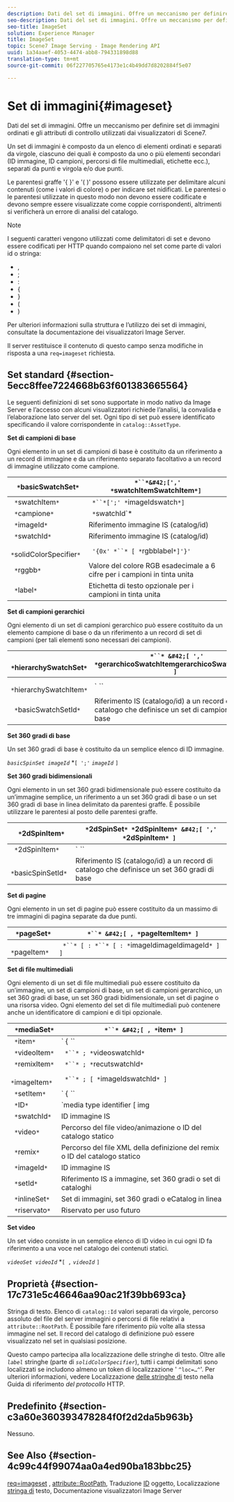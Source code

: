 ```yaml
---
description: Dati del set di immagini. Offre un meccanismo per definire set di immagini ordinati e gli attributi di controllo utilizzati dai visualizzatori di Scene7.
seo-description: Dati del set di immagini. Offre un meccanismo per definire set di immagini ordinati e gli attributi di controllo utilizzati dai visualizzatori di Scene7.
seo-title: ImageSet
solution: Experience Manager
title: ImageSet
topic: Scene7 Image Serving - Image Rendering API
uuid: 1a34aaef-4053-4474-abb8-794331898d88
translation-type: tm+mt
source-git-commit: 06f227705765e4173e1c4b49dd7d8202884f5e07

---
```



# Set di immagini{#imageset}

Dati del set di immagini. Offre un meccanismo per definire set di immagini ordinati e gli attributi di controllo utilizzati dai visualizzatori di Scene7.

Un set di immagini è composto da un elenco di elementi ordinati e separati da virgole, ciascuno dei quali è composto da uno o più elementi secondari (ID immagine, ID campioni, percorsi di file multimediali, etichette ecc.), separati da punti e virgola e/o due punti.

Le parentesi graffe &#39;{ }&#39; e &#39;( )&#39; possono essere utilizzate per delimitare alcuni contenuti (come i valori di colore) o per indicare set nidificati. Le parentesi o le parentesi utilizzate in questo modo non devono essere codificate e devono sempre essere visualizzate come coppie corrispondenti, altrimenti si verificherà un errore di analisi del catalogo.

>[!NOTE]
>
>I seguenti caratteri vengono utilizzati come delimitatori di set e devono essere codificati per HTTP quando compaiono nel set come parte di valori id o stringa:
>
>* ,
>* ;
>* :
>* {
>* }
>* (
>* )



Per ulteriori informazioni sulla struttura e l’utilizzo dei set di immagini, consultate la documentazione dei visualizzatori Image Server.

Il server restituisce il contenuto di questo campo senza modifiche in risposta a una `req=imageset` richiesta.

## Set standard {#section-5ecc8ffee7224668b63f601383665564}

Le seguenti definizioni di set sono supportate in modo nativo da Image Server e l’accesso con alcuni visualizzatori richiede l’analisi, la convalida e l’elaborazione lato server del set. Ogni tipo di set può essere identificato specificando il valore corrispondente in `catalog::AssetType`.

**Set di campioni di base**

Ogni elemento in un set di campioni di base è costituito da un riferimento a un record di immagine e da un riferimento separato facoltativo a un record di immagine utilizzato come campione.

| ` *`basicSwatchSet`*` | ` *``*&#42;[',' *`swatchItemSwatchItem`*]` |
|---|---|
| ` *`swatchItem`*` | ` *``*[';' *`imageIdswatch`*]` |
| ` *`campione`*` | ` *`swatchId`*|solidColorSpecifier` |
| ` *`imageId`*` | Riferimento immagine IS (catalog/id) |
| ` *`swatchId`*` | Riferimento immagine IS (catalog/id) |
| ` *`solidColorSpecifier`*` | ` '{0x' *``* [ *`rgbblabel`*]'}'` |
| ` *`rggbb`*` | Valore del colore RGB esadecimale a 6 cifre per i campioni in tinta unita |
| ` *`label`*` | Etichetta di testo opzionale per i campioni in tinta unita |

**Set di campioni gerarchici**

Ogni elemento di un set di campioni gerarchico può essere costituito da un elemento campione di base o da un riferimento a un record di set di campioni (per tali elementi sono necessari dei campioni).

| ` *`hierarchySwatchSet`*` | ` *``* &#42;[ ',' *`gerarchicoSwatchItemgerarchicoSwatchItem`* ]` |
|---|---|
| ` *`hierarchySwatchItem`*` | ` *``* | { *``* ';' *`swatchItembasicSwatchSetIdswatch`* }` |
| ` *`basicSwatchSetId`*` | Riferimento IS (catalogo/id) a un record di catalogo che definisce un set di campioni di base |

**Set 360 gradi di base**

Un set 360 gradi di base è costituito da un semplice elenco di ID immagine.

*`basicSpinSet imageId`*  *`[ ';'`  *`imageId`* `]`

**Set 360 gradi bidimensionali**

Ogni elemento in un set 360 gradi bidimensionale può essere costituito da un’immagine semplice, un riferimento a un set 360 gradi di base o un set 360 gradi di base in linea delimitato da parentesi graffe. È possibile utilizzare le parentesi al posto delle parentesi graffe.

| ` *`2dSpinItem`*` | ` *`2dSpinSet`* *`2dSpinItem`* &#42;[ ',' *`2dSpinItem`* ]` |
|---|---|
| ` *`2dSpinItem`*` | ` *``* | { '{' *``* '}' } | *`imageIdbasicSpinSetbasicSpinSetId`*` |
| ` *`basicSpinSetId`*` | Riferimento IS (catalogo/id) a un record di catalogo che definisce un set 360 gradi di base |

**Set di pagine**

Ogni elemento in un set di pagine può essere costituito da un massimo di tre immagini di pagina separate da due punti.

| ` *`pageSet`*` | ` *``* &#42;[ , *`pageItemItem`* ]` |
|---|---|
| ` *`pageItem`*` | ` *``* [ : *``* [ : *`imageIdimageIdimageId`* ] ]` |

**Set di file multimediali**

Ogni elemento di un set di file multimediali può essere costituito da un’immagine, un set di campioni di base, un set di campioni gerarchico, un set 360 gradi di base, un set 360 gradi bidimensionale, un set di pagine o una risorsa video. Ogni elemento del set di file multimediali può contenere anche un identificatore di campioni e di tipi opzionale.

| ` *`mediaSet`*` | ` *``* &#42;[ , *`item`* ]` |
|---|---|
| ` *`item`*` | ` { *``* | *``* | *``*}} | *``* } [ ; [ *``* ] [ ; [ *`videoItemRemixItemsetItemIDReserved`* ] ] ]` |
| ` *`videoItem`*` | ` *``* ; *`videoswatchId`*` |
| ` *`remixItem`*` | ` *``* ; *`recutswatchId`*` |
| ` *`imageItem`*` | ` *``* ; [ *`imageIdswatchId`* ]` |
| ` *`setItem`*` | ` { *``* | { '{' *``* '}' } } ; *`setIdinlineSetswatchId`*` |
| ` *`ID`*` | `media type identifier [ img | basic | advanced_image | img | img_set | advanced_imageset | advanced_swatchset | spin | video ]` |
| ` *`swatchId`*` | ID immagine IS |
| ` *`video`*` | Percorso del file video/animazione o ID del catalogo statico |
| ` *`remix`*` | Percorso del file XML della definizione del remix o ID del catalogo statico |
| ` *`imageId`*` | ID immagine IS |
| ` *`setId`*` | Riferimento IS a immagine, set 360 gradi o set di cataloghi |
| ` *`inlineSet`*` | Set di immagini, set 360 gradi o eCatalog in linea |
| ` *`riservato`*` | Riservato per uso futuro |

**Set video**

Un set video consiste in un semplice elenco di ID video in cui ogni ID fa riferimento a una voce nel catalogo dei contenuti statici.

*`videoSet videoId`*  *`[ ,`  *`videoId`* `]`

## Proprietà {#section-17c731e5c46646aa90ac21f39bb693ca}

Stringa di testo. Elenco di `catalog::Id` valori separati da virgole, percorso assoluto del file del server immagini o percorsi di file relativi a `attribute::RootPath`. È possibile fare riferimento più volte alla stessa immagine nel set. Il record del catalogo di definizione può essere visualizzato nel set in qualsiasi posizione.

Questo campo partecipa alla localizzazione delle stringhe di testo. Oltre alle *`label`* stringhe (parte di *`solidColorSpecifier`*), tutti i campi delimitati sono localizzati se includono almeno un token di localizzazione &#39; `^loc=…^`&#39;. Per ulteriori informazioni, vedere Localizzazione [delle stringhe di](/help/aem-is-ir-api/is-api/http-ref/image-serving-api-ref/c-http-protocol-reference/c-syntax-and-features/r-text-string-localization.md) testo nella Guida di riferimento *del protocollo* HTTP.

## Predefinito {#section-c3a60e360393478284f0f2d2da5b963b}

Nessuno.

## See Also {#section-4c99c44f99074aa0a4ed90ba183bbc25}

[req=imageset](/help/aem-is-ir-api/is-api/http-ref/image-serving-api-ref/c-http-protocol-reference/c-command-reference/r-req/r-req.md) , [attribute::RootPath](/help/aem-is-ir-api/is-api/image-catalog/image-serving-api-ref/c-image-catalog-reference/c-attributes-reference/r-rootpath.md), Traduzione [ID](/help/aem-is-ir-api/is-api/http-ref/image-serving-api-ref/c-http-protocol-reference/c-syntax-and-features/r-object-id-translation.md) oggetto, Localizzazione [stringa di](/help/aem-is-ir-api/is-api/http-ref/image-serving-api-ref/c-http-protocol-reference/c-syntax-and-features/r-text-string-localization.md) testo, Documentazione visualizzatori Image Server
